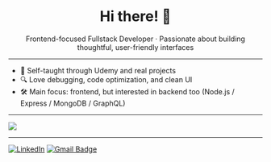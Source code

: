 <h1 align="center">Hi there! 👋</h1>
<p align="center">
  Frontend-focused Fullstack Developer · Passionate about building thoughtful, user-friendly interfaces
</p>

---
- 🧠 Self-taught through Udemy and real projects
- 🔍 Love debugging, code optimization, and clean UI
- 🛠️ Main focus: frontend, but interested in backend too (Node.js / Express / MongoDB / GraphQL)

---

<p align="left">
  <img src="https://skillicons.dev/icons?i=ts,js,react,nextjs,nodejs,express,mongodb,graphql,redux,vitest,html,css,scss" />
</p>

---

[![LinkedIn](https://img.shields.io/badge/LinkedIn-blue?logo=linkedin)](https://www.linkedin.com/in/uv95)  [![Gmail Badge](https://img.shields.io/badge/-Gmail-d14836?style=flat-square&logo=Gmail&logoColor=white&link=ulianav95v@gmail.com)](mailto:ulianav95v@gmail.com)
